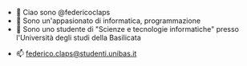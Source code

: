- 👋 Ciao sono @federicoclaps
- 👀 Sono un'appasionato di informatica, programmazione
- 🌱 Sono uno studente di "Scienze e tecnologie informatiche" presso l'Università degli studi della Basilicata
<!-- - 💞️ I’m looking to collaborate on ... -->
- 📫 federico.claps@studenti.unibas.it

<!---
federicoclaps/federicoclaps is a ✨ special ✨ repository because its `README.md` (this file) appears on your GitHub profile.
You can click the Preview link to take a look at your changes.
--->

